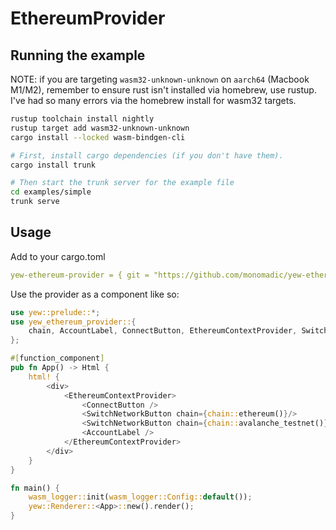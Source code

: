 # EthereumProvider

## Running the example

NOTE: if you are targeting `wasm32-unknown-unknown` on `aarch64` (Macbook M1/M2), remember
to ensure rust isn't installed via homebrew, use rustup. I've had so many errors via
the homebrew install for wasm32 targets.

```bash
rustup toolchain install nightly
rustup target add wasm32-unknown-unknown
cargo install --locked wasm-bindgen-cli

# First, install cargo dependencies (if you don't have them).
cargo install trunk

# Then start the trunk server for the example file
cd examples/simple
trunk serve
```

## Usage

Add to your cargo.toml
```yaml
yew-ethereum-provider = { git = "https://github.com/monomadic/yew-ethereum-provider" }
```

Use the provider as a component like so:
```rust
use yew::prelude::*;
use yew_ethereum_provider::{
    chain, AccountLabel, ConnectButton, EthereumContextProvider, SwitchNetworkButton,
};

#[function_component]
pub fn App() -> Html {
    html! {
        <div>
            <EthereumContextProvider>
                <ConnectButton />
                <SwitchNetworkButton chain={chain::ethereum()}/>
                <SwitchNetworkButton chain={chain::avalanche_testnet()}/>
                <AccountLabel />
            </EthereumContextProvider>
        </div>
    }
}

fn main() {
    wasm_logger::init(wasm_logger::Config::default());
    yew::Renderer::<App>::new().render();
}
```
